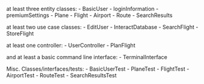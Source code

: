 at least three entity classes: 
     - BasicUser 
          - loginInformation
          - premiumSettings
     - Plane 
     - Flight 
     - Airport 
     - Route 
     - SearchResults 

at least two use case classes: 
     - EditUser 
     - InteractDatabase 
     - SearchFlight 
     - StoreFlight 

at least one controller: 
     - UserController 
     - PlanFlight 

and at least a basic command line interface: 
     - TerminalInterface 

Misc. Classes/interfaces/tests:
     - BasicUserTest 
     - PlaneTest 
     - FlightTest 
     - AirportTest 
     - RouteTest 
     - SearchResultsTest 

 
